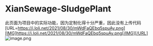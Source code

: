 # XianSewage-SludgePlant
此页面为项目中的实际功能，因为定制化得十分严重，因此没有上传代码
[URL=https://i.loli.net/2021/08/30/mWdFaQEbq5spuAy.png][IMG]https://i.loli.net/2021/08/30/mWdFaQEbq5spuAy.png[/IMG][/URL]
![image.png](https://i.loli.net/2021/08/30/mWdFaQEbq5spuAy.png)
